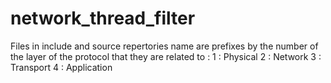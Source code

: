 # network_thread_filter

Files in include and source repertories name are prefixes by the number of the layer of the protocol that they are related to :
1 : Physical
2 : Network
3 : Transport
4 : Application  

